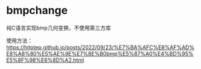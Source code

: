 # bmpchange
纯C语言实现bmp几何变换，不使用第三方库

使用方法：
https://hitptep.github.io/posts/2022/09/23/%E7%BA%AFC%E8%AF%AD%E8%A8%80%E5%AE%9E%E7%8E%B0bmp%E5%87%A0%E4%BD%95%E5%8F%98%E6%8D%A2.html
